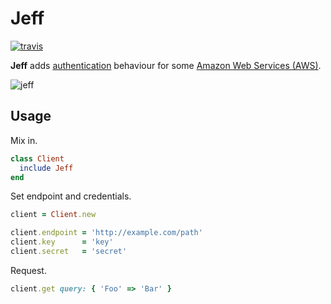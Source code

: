 # Jeff

[![travis][stat]][trav]

**Jeff** adds [authentication][sign] behaviour for some [Amazon Web Services (AWS)][aws].

![jeff][jeff]

## Usage

Mix in.

```ruby
class Client
  include Jeff
end
```

Set endpoint and credentials.

```ruby
client = Client.new

client.endpoint = 'http://example.com/path'
client.key      = 'key'
client.secret   = 'secret'
```

Request.

```ruby
client.get query: { 'Foo' => 'Bar' }
```

[stat]: https://secure.travis-ci.org/papercavalier/jeff.png
[trav]: http://travis-ci.org/papercavalier/jeff
[aws]:  http://aws.amazon.com/
[jeff]: http://f.cl.ly/items/0a3R3J0k1R2f423k1q2l/jeff.jpg
[sign]: http://docs.amazonwebservices.com/general/latest/gr/signature-version-2.html
